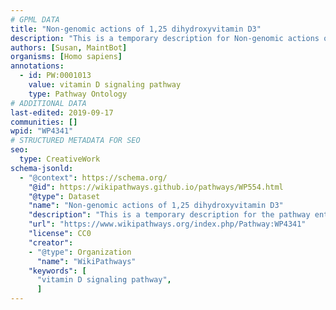```yaml
---
# GPML DATA
title: "Non-genomic actions of 1,25 dihydroxyvitamin D3"
description: "This is a temporary description for Non-genomic actions of 1,25 dihydroxyvitamin D3"
authors: [Susan, MaintBot]
organisms: [Homo sapiens]
annotations:
  - id: PW:0001013
    value: vitamin D signaling pathway
    type: Pathway Ontology
# ADDITIONAL DATA
last-edited: 2019-09-17
communities: []
wpid: "WP4341"
# STRUCTURED METADATA FOR SEO
seo:
  type: CreativeWork
schema-jsonld:
  - "@context": https://schema.org/
    "@id": https://wikipathways.github.io/pathways/WP554.html
    "@type": Dataset
    "name": "Non-genomic actions of 1,25 dihydroxyvitamin D3"
    "description": "This is a temporary description for the pathway entitled: Non-genomic actions of 1,25 dihydroxyvitamin D3"
    "url": "https://www.wikipathways.org/index.php/Pathway:WP4341"
    "license": CC0
    "creator":
    - "@type": Organization
      "name": "WikiPathways"
    "keywords": [
      "vitamin D signaling pathway",
      ]
---
```

